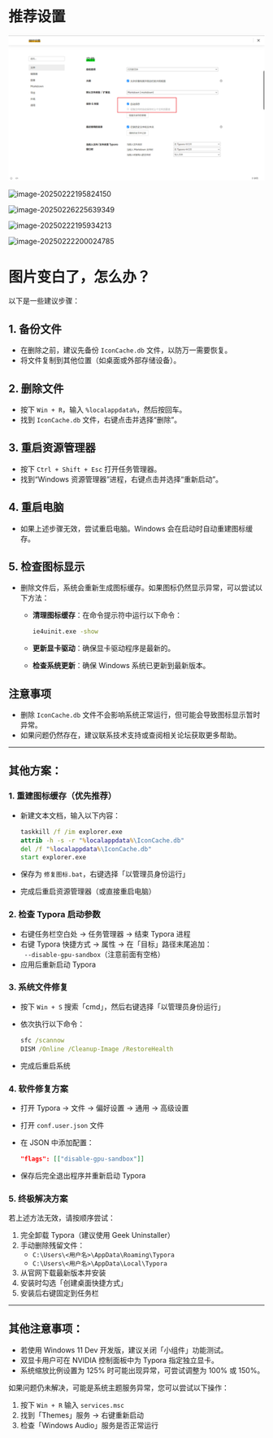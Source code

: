# 推荐设置

![](https://github.com/huangcancan-xbc/Drawing-bed/blob/master/Typora/Typora%E6%96%87%E4%BB%B6%E8%AE%BE%E7%BD%AE20250226225417188.png?raw=true)

![image-20250222195824150](https://cdn.jsdelivr.net/gh/huangcancan-xbc/Drawing-bed@master/Typora/image-20250222195824150.png)  

![image-20250226225639349](https://cdn.jsdelivr.net/gh/huangcancan-xbc/Drawing-bed@master/Typora/20250226225639465.png)

![image-20250222195934213](https://cdn.jsdelivr.net/gh/huangcancan-xbc/Drawing-bed@master/Typora/image-20250222195934213.png)

![image-20250222200024785](https://cdn.jsdelivr.net/gh/huangcancan-xbc/Drawing-bed@master/Typora/image-20250222200024785.png)

# 图片变白了，怎么办？

以下是一些建议步骤：

## 1. **备份文件**

- 在删除之前，建议先备份 `IconCache.db` 文件，以防万一需要恢复。
- 将文件复制到其他位置（如桌面或外部存储设备）。

## 2. **删除文件**

- 按下 `Win + R`，输入 `%localappdata%`，然后按回车。
- 找到 `IconCache.db` 文件，右键点击并选择“删除”。

## 3. **重启资源管理器**

- 按下 `Ctrl + Shift + Esc` 打开任务管理器。
- 找到“Windows 资源管理器”进程，右键点击并选择“重新启动”。

## 4. **重启电脑**

- 如果上述步骤无效，尝试重启电脑。Windows 会在启动时自动重建图标缓存。

## 5. **检查图标显示**

- 删除文件后，系统会重新生成图标缓存。如果图标仍然显示异常，可以尝试以下方法：

    - **清理图标缓存**：在命令提示符中运行以下命令：
      
      ```cmd
      ie4uinit.exe -show
      ```

    - **更新显卡驱动**：确保显卡驱动程序是最新的。

    - **检查系统更新**：确保 Windows 系统已更新到最新版本。

## 注意事项

- 删除 `IconCache.db` 文件不会影响系统正常运行，但可能会导致图标显示暂时异常。
- 如果问题仍然存在，建议联系技术支持或查阅相关论坛获取更多帮助。

---

## 其他方案：

### 1. **重建图标缓存（优先推荐）**

- 新建文本文档，输入以下内容：

    ```bat
    taskkill /f /im explorer.exe
    attrib -h -s -r "%localappdata%\IconCache.db"
    del /f "%localappdata%\IconCache.db"
    start explorer.exe
    ```

- 保存为 `修复图标.bat`，右键选择「以管理员身份运行」

- 完成后重启资源管理器（或直接重启电脑）

### 2. **检查 Typora 启动参数**

- 右键任务栏空白处 → 任务管理器 → 结束 Typora 进程
- 右键 Typora 快捷方式 → 属性 → 在「目标」路径末尾追加：  
  ` --disable-gpu-sandbox`（注意前面有空格）
- 应用后重新启动 Typora

### 3. **系统文件修复**

- 按下 `Win + S` 搜索「cmd」，然后右键选择「以管理员身份运行」
- 依次执行以下命令：

    ```cmd
    sfc /scannow
    DISM /Online /Cleanup-Image /RestoreHealth
    ```

- 完成后重启系统

### 4. **软件修复方案**

- 打开 Typora → 文件 → 偏好设置 → 通用 → 高级设置
- 打开 `conf.user.json` 文件
- 在 JSON 中添加配置：

    ```json
    "flags": [["disable-gpu-sandbox"]]
    ```

- 保存后完全退出程序并重新启动 Typora

### 5. **终极解决方案**

若上述方法无效，请按顺序尝试：

1. 完全卸载 Typora（建议使用 Geek Uninstaller）
2. 手动删除残留文件：
    - `C:\Users\<用户名>\AppData\Roaming\Typora`
    - `C:\Users\<用户名>\AppData\Local\Typora`
3. 从官网下载最新版本并安装
4. 安装时勾选「创建桌面快捷方式」
5. 安装后右键固定到任务栏

---

## 其他注意事项：

- 若使用 Windows 11 Dev 开发版，建议关闭「小组件」功能测试。
- 双显卡用户可在 NVIDIA 控制面板中为 Typora 指定独立显卡。
- 系统缩放比例设置为 125% 时可能出现异常，可尝试调整为 100% 或 150%。

如果问题仍未解决，可能是系统主题服务异常，您可以尝试以下操作：

1. 按下 `Win + R` 输入 `services.msc`
2. 找到「Themes」服务 → 右键重新启动
3. 检查「Windows Audio」服务是否正常运行
